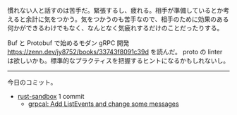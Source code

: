 慣れない人と話すのは苦手だ。緊張するし、疲れる。相手が準備しているとか考えると余計に気をつかう。気をつかうのも苦手なので、相手のために効果のある何かができるわけでもなく、なんとなく気疲れするだけのことだったりする。

Buf と Protobuf で始めるモダン gRPC 開発 <https://zenn.dev/jy8752/books/33743f8091c39d> を読んだ。 proto の linter は欲しいかも。標準的なプラクティスを把握するヒントになるかもしれないし。

---

今日のコミット。

- [rust-sandbox](https://github.com/bouzuya/rust-sandbox) 1 commit
  - [grpcal: Add ListEvents and change some messages](https://github.com/bouzuya/rust-sandbox/commit/42fee2ca7699da2bacf06945c740ce4a50c8be41)

